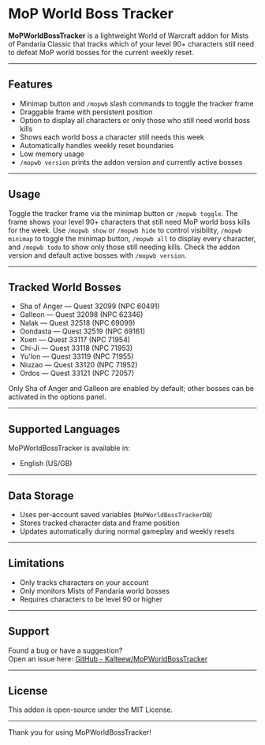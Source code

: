 # MoP World Boss Tracker

**MoPWorldBossTracker** is a lightweight World of Warcraft addon for Mists of Pandaria Classic that tracks which of your level 90+ characters still need to defeat MoP world bosses for the current weekly reset.

---

## Features

- Minimap button and `/mopwb` slash commands to toggle the tracker frame
- Draggable frame with persistent position
- Option to display all characters or only those who still need world boss kills
- Shows each world boss a character still needs this week
- Automatically handles weekly reset boundaries
- Low memory usage
- `/mopwb version` prints the addon version and currently active bosses

---

## Usage

Toggle the tracker frame via the minimap button or `/mopwb toggle`. The frame shows your level 90+ characters that still need MoP world boss kills for the week. Use `/mopwb show` or `/mopwb hide` to control visibility, `/mopwb minimap` to toggle the minimap button, `/mopwb all` to display every character, and `/mopwb todo` to show only those still needing kills.
Check the addon version and default active bosses with `/mopwb version`.

---

## Tracked World Bosses

- Sha of Anger — Quest 32099 (NPC 60491)
- Galleon — Quest 32098 (NPC 62346)
- Nalak — Quest 32518 (NPC 69099)
- Oondasta — Quest 32519 (NPC 69161)
- Xuen — Quest 33117 (NPC 71954)
- Chi-Ji — Quest 33118 (NPC 71953)
- Yu'lon — Quest 33119 (NPC 71955)
- Niuzao — Quest 33120 (NPC 71952)
- Ordos — Quest 33121 (NPC 72057)

Only Sha of Anger and Galleon are enabled by default; other bosses can be activated in the options panel.

---

## Supported Languages

MoPWorldBossTracker is available in:

- English (US/GB)

---

## Data Storage

- Uses per-account saved variables (`MoPWorldBossTrackerDB`)
- Stores tracked character data and frame position
- Updates automatically during normal gameplay and weekly resets

---

## Limitations

- Only tracks characters on your account
- Only monitors Mists of Pandaria world bosses
- Requires characters to be level 90 or higher

---

## Support

Found a bug or have a suggestion?  
Open an issue here: [GitHub - Kalteew/MoPWorldBossTracker](https://github.com/Kalteew/MoPWorldBossTracker)

---

## License

This addon is open-source under the MIT License.

---

Thank you for using MoPWorldBossTracker!


